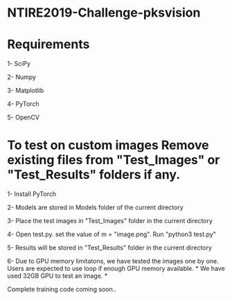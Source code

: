 # NTIRE2019-Challenge-pksvision

Requirements
=============
1- SciPy

2- Numpy

3- Matplotlib

4- PyTorch

5- OpenCV

To test on custom images
Remove existing files from "Test_Images" or "Test_Results" folders if any.
=============================================================================
1- Install PyTorch

2- Models are stored in Models folder of the current directory

3- Place the test images in "Test_Images" folder in the current directory

4- Open test.py. set the value of m = "image.png". Run "python3 test.py"

5- Results will be stored in "Test_Results" folder in the current directory

6- Due to GPU memory limitatons, we have tested the images one by one. Users are expected to use loop if 
      enough GPU memory available. * We have used 32GB GPU to test an image. *
      
      
Complete training code coming soon..
